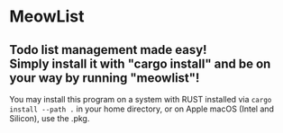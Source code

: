 # MeowList
Todo list management made easy!<br>
Simply install it with "cargo install" and be on your way by running "meowlist"!<br>
------------
You may install this program on a system with RUST installed via `cargo install --path .` in your home directory, or on Apple macOS (Intel and Silicon), use the .pkg.
